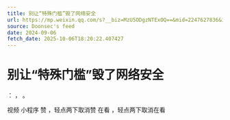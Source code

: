 ```yaml
---
title: 别让“特殊门槛”毁了网络安全
url: https://mp.weixin.qq.com/s?__biz=MzU5ODgzNTExOQ==&mid=2247627836&idx=1&sn=5a71dc2b62e05cc08b555fd8b9b2d312
source: Doonsec's feed
date: 2024-09-06
fetch_date: 2025-10-06T18:20:22.407427
---
```


# 别让“特殊门槛”毁了网络安全

：
，
。

视频
小程序
赞
，轻点两下取消赞
在看
，轻点两下取消在看